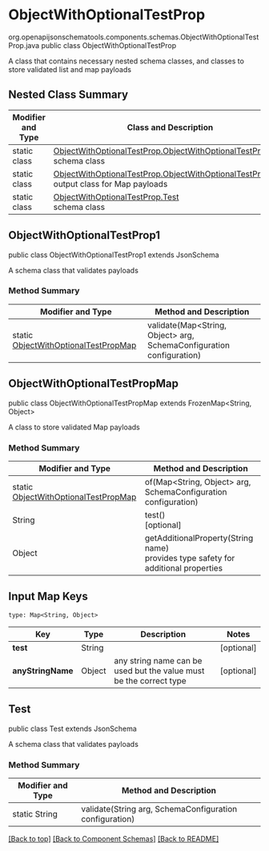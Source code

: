# ObjectWithOptionalTestProp
org.openapijsonschematools.components.schemas.ObjectWithOptionalTestProp.java
public class ObjectWithOptionalTestProp

A class that contains necessary nested schema classes, and classes to store validated list and map payloads

## Nested Class Summary
| Modifier and Type | Class and Description |
| ----------------- | ---------------------- |
| static class | [ObjectWithOptionalTestProp.ObjectWithOptionalTestProp1](#objectwithoptionaltestprop1)<br> schema class |
| static class | [ObjectWithOptionalTestProp.ObjectWithOptionalTestPropMap](#objectwithoptionaltestpropmap)<br> output class for Map payloads |
| static class | [ObjectWithOptionalTestProp.Test](#test)<br> schema class |

## ObjectWithOptionalTestProp1
public class ObjectWithOptionalTestProp1
extends JsonSchema

A schema class that validates payloads

### Method Summary
| Modifier and Type | Method and Description |
| ----------------- | ---------------------- |
| static [ObjectWithOptionalTestPropMap](#objectwithoptionaltestpropmap) | validate(Map<String, Object> arg, SchemaConfiguration configuration) |

## ObjectWithOptionalTestPropMap
public class ObjectWithOptionalTestPropMap
extends FrozenMap<String, Object>

A class to store validated Map payloads

### Method Summary
| Modifier and Type | Method and Description |
| ----------------- | ---------------------- |
| static [ObjectWithOptionalTestPropMap](#objectwithoptionaltestpropmap) | of(Map<String, Object> arg, SchemaConfiguration configuration) |
| String | test()<br>[optional] |
| Object | getAdditionalProperty(String name)<br>provides type safety for additional properties |

## Input Map Keys
```
type: Map<String, Object>
```
Key | Type |  Description | Notes
------------ | ------------- | ------------- | -------------
**test** | String |  | [optional]
**anyStringName** | Object | any string name can be used but the value must be the correct type | [optional]

## Test
public class Test
extends JsonSchema

A schema class that validates payloads

### Method Summary
| Modifier and Type | Method and Description |
| ----------------- | ---------------------- |
| static String | validate(String arg, SchemaConfiguration configuration) |

[[Back to top]](#top) [[Back to Component Schemas]](../../../README.md#Component-Schemas) [[Back to README]](../../../README.md)
